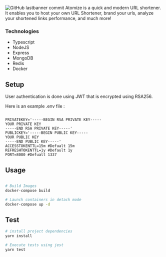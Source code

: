 
![GitHub last![banner](https://user-images.githubusercontent.com/97390127/173239296-ac9e4a9c-5a1a-441c-b14e-c4bcf23351bb.png)
 commit](https://img.shields.io/github/last-commit/mostafa-wahib/atomize)
Atomize is a quick and modern URL shortener. It enables you to host your own URL Shortener, brand your urls, analyze your shortened links performance, and much more!

### Technologies

- Typescript
- NodeJS
- Express
- MongoDB
- Redis
- Docker

## Setup

User authentication is done using JWT that is encrypted using RSA256.

Here is an example .env file :

```env

PRIVATEKEY='-----BEGIN RSA PRIVATE KEY-----
YOUR PRIVATE KEY
-----END RSA PRIVATE KEY-----'
PUBLICKEY='-----BEGIN PUBLIC KEY-----
YOUR PUBLIC KEY
-----END PUBLIC KEY-----'
ACCESSTOKENTTL=15m #Defualt 15m
REFRESHTOKENTTL=1y #Default 1y
PORT=8080 #Defualt 1337
```

## Usage

```bash

# Build Images
docker-compose build

# Launch containers in detach mode
docker-compose up -d
```

## Test

```bash
# install project dependencies
yarn install

# Execute tests using jest
yarn test
```

